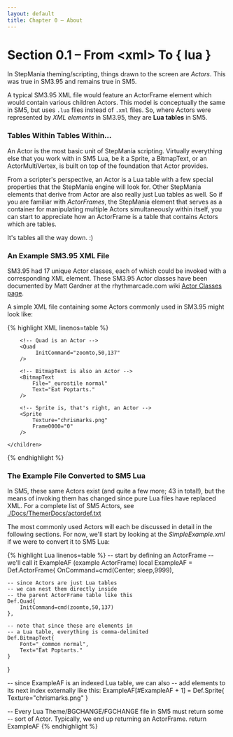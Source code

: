 ```yaml
---
layout: default
title: Chapter 0 – About
---
```


  
# Section 0.1 – From &lt;<span class="nt">xml</span>&gt; To { <span class="kd" >lua</span> }

In StepMania theming/scripting, things drawn to the screen are *Actors*.  This was true
in SM3.95 and remains true in SM5.

A typical SM3.95 XML file would feature an ActorFrame element which would contain
various children Actors.  This model is conceptually the same in SM5, but uses `.lua`
files instead of `.xml` files.  So, where Actors were represented by *XML elements* in
SM3.95, they are **Lua tables** in SM5.

### Tables Within Tables Within...

An Actor is the most basic unit of StepMania scripting.  Virtually everything else that you work
with in SM5 Lua, be it a Sprite, a BitmapText, or an ActorMultiVertex, is built on top of the
foundation that Actor provides.

From a scripter's perspective, an Actor is a Lua table with a few special properties
that the StepMania engine will look for.  Other StepMania elements that derive from
Actor are also really just Lua tables as well.  So if you are familiar with *ActorFrames*,
the StepMania element that serves as a container for manipulating multiple Actors
simultaneously within itself, you can start to appreciate how an ActorFrame is a table
that contains Actors which are tables.

It's tables all the way down. :)

### An Example SM3.95 XML File

SM3.95 had 17 unique Actor classes, each of which could be invoked with a
corresponding XML element.  These SM3.95 Actor classes have been documented
by Matt Gardner at the rhythmarcade.com wiki [Actor Classes page](http://rhythmarcade.com/wiki/stepmania/sm_395/theming/actorclasses).

A simple XML file containing some Actors commonly used in SM3.95 might look like:

 {% highlight XML linenos=table %}
<!-- ActorFrame is an Actor -->
<ActorFrame OnCommand="x,SCREEN_CENTER_X;y,SCREEN_CENTER_Y;sleep,9999">
	<children>

		<!-- Quad is an Actor -->
		<Quad
			 InitCommand="zoomto,50,137"
		/>

		<!-- BitmapText is also an Actor -->
		<BitmapText
			File="_eurostile normal"
			Text="Eat Poptarts."
		/>

		<!-- Sprite is, that's right, an Actor -->
		<Sprite
			Texture="chrismarks.png"
			Frame0000="0"
		/>

	</children>
</ActorFrame>
{% endhighlight %}

### The Example File Converted to SM5 Lua

In SM5, these same Actors exist (and quite a few more; 43 in total!), but the means of invoking
them has changed since pure Lua files have replaced XML.  For a complete list of SM5 Actors,
see [./Docs/ThemerDocs/actordef.txt](https://github.com/stepmania/stepmania/blob/master/Docs/Themerdocs/actordef.txt)


The most commonly used Actors will each be discussed in detail in the following sections.  For
now, we'll start by looking at the *SimpleExample.xml* if we were to convert it to SM5 Lua:

{% highlight Lua linenos=table %}
-- start by defining an ActorFrame
-- we'll call it ExampleAF (example ActorFrame)
local ExampleAF = Def.ActorFrame{
	OnCommand=cmd(Center; sleep,9999),

	-- since Actors are just Lua tables
	-- we can nest them directly inside
	-- the parent ActorFrame table like this
	Def.Quad{
		InitCommand=cmd(zoomto,50,137)
	},

	-- note that since these are elements in
	-- a Lua table, everything is comma-delimited
	Def.BitmapText{
		Font="_common normal",
		Text="Eat Poptarts."
	}
}


-- since ExampleAF is an indexed Lua table, we can also
-- add elements to its next index externally like this:
ExampleAF[#ExampleAF + 1] = Def.Sprite{
	Texture="chrismarks.png"
}

-- Every Lua Theme/BGCHANGE/FGCHANGE file in SM5 must return some
-- sort of Actor. Typically, we end up returning an ActorFrame.
return ExampleAF
{% endhighlight %}

